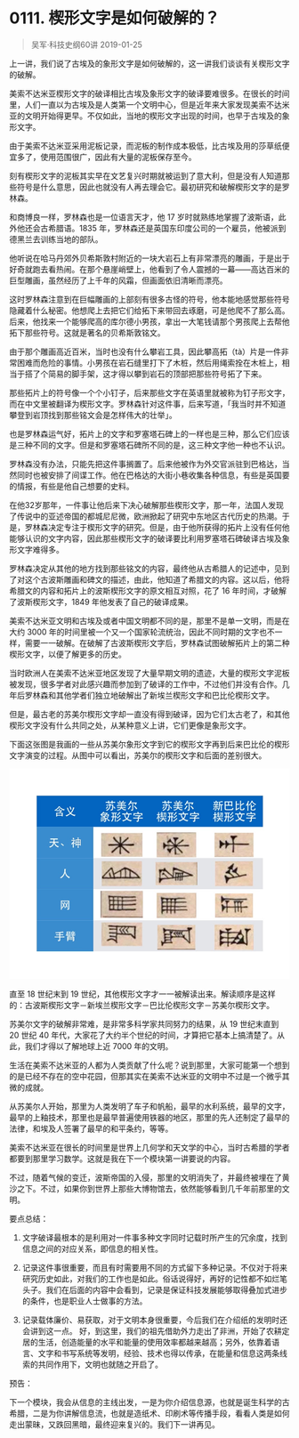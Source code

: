 # 0111. 楔形文字是如何破解的？
> 吴军·科技史纲60讲
2019-01-25

上一讲，我们说了古埃及的象形文字是如何破解的，这一讲我们谈谈有关楔形文字的破解。

美索不达米亚楔形文字的破译相比古埃及象形文字的破译要难很多。在很长的时间里，人们一直以为古埃及是人类第一个文明中心，但是近年来大家发现美索不达米亚的文明开始得更早。不仅如此，当地的楔形文字出现的时间，也早于古埃及的象形文字。

由于美索不达米亚采用泥板记录，而泥板的制作成本极低，比古埃及用的莎草纸便宜多了，使用范围很广，因此有大量的泥板保存至今。

刻有楔形文字的泥板其实早在文艺复兴时期就被运到了意大利，但是没有人知道那些符号是什么意思，因此也就没有人再去理会它。最初研究和破解楔形文字的是罗林森。

和商博良一样，罗林森也是一位语言天才，他 17 岁时就熟练地掌握了波斯语，此外他还会古希腊语。1835 年，罗林森还是英国东印度公司的一个雇员，他被派到德黑兰去训练当地的部队。

他听说在哈马丹郊外贝希斯敦村附近的一块大岩石上有非常漂亮的雕画，于是出于好奇就跑去看热闹。在那个悬崖峭壁上，他看到了令人震撼的一幕——高达百米的巨型雕画，虽然经历了上千年的风霜，但画面依旧清晰而漂亮。

这时罗林森注意到在巨幅雕画的上部刻有很多古怪的符号，他本能地感觉那些符号隐藏着什么秘密。他想爬上去把它们给拓下来带回去琢磨，可是他爬不了那么高。后来，他找来一个能够爬高的库尔德小男孩，拿出一大笔钱请那个男孩爬上去帮他拓下那些符号。这就是著名的贝希斯敦铭文。

由于那个雕画高近百米，当时也没有什么攀岩工具，因此攀高拓（tà）片是一件非常困难而危险的事情。小男孩在岩石缝里打下了木桩，然后用绳索拴在木桩上，相当于搭了个简易的脚手架，这才得以攀到岩石的顶部把那些符号拓了下来。

那些拓片上的符号像一个个小钉子，后来那些文字在英语里就被称为钉子形文字，而在中文里被翻译为楔形文字。罗林森针对这件事，后来写道，「我当时并不知道攀登到岩顶找到那些铭文会是怎样伟大的壮举」。

也是罗林森运气好，拓片上的文字和罗塞塔石碑上的一样也是三种，那么它们应该是三种不同的文字。但是和罗塞塔石碑所不同的是，这三种文字他一种也不认识。

罗林森没有办法，只能先把这件事搁置了。后来他被作为外交官派驻到巴格达，当然同时也被安排了间谍工作。他在巴格达的大街小巷收集各种信息，有些是英国要的情报，有些是他自己想要的史料。

在他32岁那年，一件事让他后来下决心破解那些楔形文字，那一年，法国人发现了传说中的亚述帝国的都城尼尼微，欧洲掀起了研究中东地区古代历史的热潮。于是，罗林森决定专注于楔形文字的研究。但是，由于他所获得的拓片上没有任何他能够认识的文字内容，因此那些楔形文字的破译要比利用罗塞塔石碑破译古埃及象形文字难得多。

罗林森决定从其他的地方找到那些铭文的内容，最终他从古希腊人的记述中，见到了对这个古波斯雕画和碑文的描述，由此，他知道了希腊文的内容。这以后，他将希腊文的内容和拓片上的波斯楔形文字的原文相互对照，花了 16 年时间，才破解了波斯楔形文字，1849 年他发表了自己的破译成果。

美索不达米亚文明和古埃及或者中国文明都不同的是，那里不是单一文明，而是在大约 3000 年的时间里被一个又一个国家轮流统治，因此不同时期的文字也不一样，需要一一破解。在破解了古波斯楔形文字后，罗林森试图破解拓片上的第二种楔形文字，以便了解更多的历史。

当时欧洲人在美索不达米亚地区发现了大量早期文明的遗迹，大量的楔形文字泥板被发现，很多学者对此感兴趣而参加到了破译的工作中，不过他们并没有合作。几年后罗林森和其他学者们独立地破解出了新埃兰楔形文字和巴比伦楔形文字。

但是，最古老的苏美尔楔形文字却一直没有得到破译，因为它们太古老了，和其他楔形文字没有什么共同之处，从某种意义上讲，它们更像是象形文字。

下面这张图是我画的一些从苏美尔象形文字到它的楔形文字再到后来巴比伦的楔形文字演变的过程。从图中可以看出，苏美尔的楔形文字和后面的差别很大。

![](./res/2019019.jpg)

直至 18 世纪末到 19 世纪，其他楔形文字才一一被解读出来。解读顺序是这样的：古波斯楔形文字－新埃兰楔形文字－巴比伦楔形文字－苏美尔楔形文字。

苏美尔文字的破解非常难，是非常多科学家共同努力的结果，从 19 世纪末直到 20 世纪 40 年代，大家花了大约半个世纪的时间，才算把它基本上搞清楚了。从此，我们才得以了解地球上近 7000 年的文明。

生活在美索不达米亚的人都为人类贡献了什么呢？说到那里，大家可能第一个想到的是已经不存在的空中花园，但那其实在美索不达米亚的文明中不过是一个微乎其微的成就。

从苏美尔人开始，那里为人类发明了车子和帆船，最早的水利系统，最早的文字，最早的上釉技术，那里也是最早普遍使用铁器的地区，那里的先人还制定了最早的法律，和埃及人签署了最早的和平条约，等等。

美索不达米亚在很长的时间里是世界上几何学和天文学的中心，当时古希腊的学者都要到那里学习数学。这就是我在下一个模块第一讲要说的内容。

不过，随着气候的变迁，波斯帝国的入侵，那里的文明消失了，并最终被埋在了黄沙之下。不过，如果你到世界上那些大博物馆去，依然能够看到几千年前那里的文明。

要点总结：

1. 文字破译最根本的是利用对一件事多种文字同时记载时所产生的冗余度，找到信息之间的对应关系，即信息的相关性。

2. 记录这件事很重要，而且有时需要用不同的方式留下多种记录。不仅对于将来研究历史如此，对我们的工作也是如此。俗话说得好，再好的记性都不如烂笔头子。我们在后面的内容中会看到，记录是保证科技发展能够取得叠加式进步的条件，也是职业人士做事的方法。
3. 记录载体廉价、易获取，对于文明本身很重要，今后我们在介绍纸的发明时还会讲到这一点。
好，到这里，我们的祖先借助外力走出了非洲，开始了农耕定居的生活，创造能量的水平和能量的使用效率都越来越高；另外，依靠着语言、文字和书写系统等发明，经验、技术也得以传承，在能量和信息这两条线索的共同作用下，文明也就随之开启了。

预告：

下一个模块，我会从信息的主线出发，一是为你介绍信息源，也就是诞生科学的古希腊，二是为你讲解信息流，也就是造纸术、印刷术等传播手段，看看人类是如何走出蒙昧，又跌回黑暗，最终迎来复兴的。我们下一讲再见。


